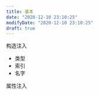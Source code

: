 ```yaml
---
title: 基本
date: "2020-12-10 23:10:25"
modifyDate: "2020-12-10 23:10:25"
draft: true
---
```

构造注入

- 类型
- 索引
- 名字

属性注入


